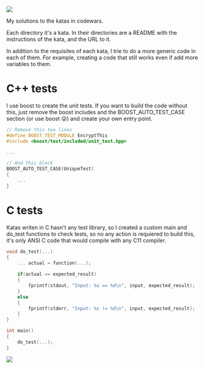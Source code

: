 ![](https://cdn.icon-icons.com/icons2/2530/PNG/512/codewars_button_icon_151901.png)

My solutions to the katas in codewars.

Each directory it's a kata. In their directories are a README with the instructions of the kata, and the URL to it.

In addition to the requisites of each kata, I trie to do a more generic code in each of them. For example, creating a
code that still works even if add more variables to them.

# C++ tests
I use boost to create the unit tests. If you want to build the code without this, just remove the boost includes and
the BOOST_AUTO_TEST_CASE section (or use boost 😜) and create your own entry point.

```c++
// Remove this two lines
#define BOOST_TEST_MODULE EncryptThis
#include <boost/test/included/unit_test.hpp>

...

// And this block
BOOST_AUTO_TEST_CASE(UniqueTest)
{
    ...
}
```

# C tests
Katas writen in C hasn't any test library, so I created a custom main and do_test functions to check tests, so no any
action is requiered to build this, it's only ANSI C code that would compile with any C11 compiler.

```c
void do_test(...)
{
    ... actual = function(...);
    
    if(actual == expected_result)
    {
        fprintf(stdout, "Input: %s == %d\n", input, expected_result);
    }
    else
    {
        fprintf(stderr, "Input: %s != %d\n", input, expected_result);
    }
}

int main()
{
    do_test(...);
}
```


![](https://www.codewars.com/users/jcastro0x/badges/large)
